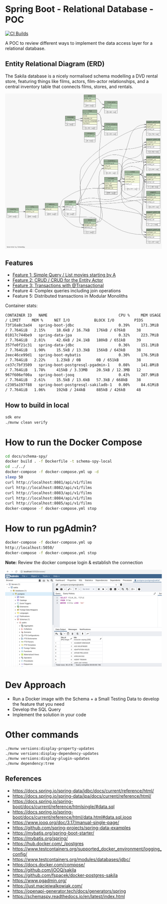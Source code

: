 # Spring Boot - Relational Database - POC

[![CI Builds](https://github.com/jabrena/spring-boot-postgresql/actions/workflows/build.yaml/badge.svg)](https://github.com/jabrena/spring-boot-postgresql/actions/workflows/build.yaml)

A POC to review different ways to implement
the data access layer for a relational database.

## Entity Relational Diagram (ERD)

The Sakila database is a nicely normalised schema modelling a DVD rental store, featuring things like films,
actors, film-actor relationships, and a central inventory table that connects films, stores, and rentals.

![](docs/erd_new.png)

## Features

- [Feature 1: Simple Query / List movies starting by A](docs/features/FEATURE_1.md)
- [Feature 2: CRUD / CRUD for the Entity Actor](docs/features/FEATURE_2.md)
- [Feature 3: Transactions with @Transactional](docs/features/FEATURE_3.md)
- Feature 4: Complex queries including join operations
- Feature 5: Distributed transactions in Modular Monoliths

Container stats:

```
CONTAINER ID   NAME                                CPU %     MEM USAGE / LIMIT     MEM %     NET I/O           BLOCK I/O         PIDS
73f16a8c3ad4   spring-boot-jdbc                    0.39%     171.3MiB / 7.764GiB   2.15%     18.6kB / 16.7kB   176kB / 676kB     38
01017c744be9   spring-data-jpa                     0.32%     223.7MiB / 7.764GiB   2.81%     42.6kB / 24.1kB   180kB / 651kB     39
357fe0f21c31   spring-data-jdbc                    0.36%     151.1MiB / 7.764GiB   1.90%     15.5kB / 13.3kB   156kB / 643kB     38
2eec46ce99d1   spring-boot-mybatis                 0.30%     176.5MiB / 7.764GiB   2.22%     1.23kB / 0B       0B / 651kB        38
ce37c7bf3509   spring-boot-postgresql-pgadmin-1    0.08%     141.8MiB / 7.764GiB   1.78%     415kB / 3.33MB    20.5kB / 12.3MB   12
967f606ef00a   spring-boot-jooq                    0.43%     207.9MiB / 7.764GiB   2.61%     15.5kB / 13.6kB   57.3kB / 668kB    38
c2305a197f88   spring-boot-postgresql-sakiladb-1   0.00%     84.61MiB / 7.764GiB   1.06%     192kB / 244kB     885kB / 426kB     48
```

## How to build in local

```bash
sdk env
./mvnw clean verify
```

# How to run the Docker Compose

```bash
cd docs/schema-spy/
docker build . -f Dockerfile -t schema-spy-local
cd ../../
docker-compose -f docker-compose.yml up -d
sleep 50
curl http://localhost:8081/api/v1/films
curl http://localhost:8082/api/v1/films
curl http://localhost:8083/api/v1/films
curl http://localhost:8084/api/v1/films
curl http://localhost:8085/api/v1/films
docker-compose -f docker-compose.yml stop
```

# How to run pgAdmin?

```bash
docker-compose -f docker-compose.yml up
http://localhost:5050/
docker-compose -f docker-compose.yml stop
```

**Note:** Review the docker compose login & establish the connection

![](docs/pgadmin.png)

# Dev Approach

- Run a Docker image with the Schema + a Small Testing Data to develop the feature that you need
- Develop the SQL Query
- Implement the solution in your code

# Other commands

```shell
./mvnw versions:display-property-updates
./mvnw versions:display-dependency-updates
./mvnw versions:display-plugin-updates
./mvnw dependency:tree
```

## References

- https://docs.spring.io/spring-data/jdbc/docs/current/reference/html/
- https://docs.spring.io/spring-data/jpa/docs/current/reference/html/
- https://docs.spring.io/spring-boot/docs/current/reference/htmlsingle/#data.sql
- https://docs.spring.io/spring-boot/docs/current/reference/html/data.html#data.sql.jooq
- https://www.jooq.org/doc/3.17/manual-single-page/
- https://github.com/spring-projects/spring-data-examples
- https://mybatis.org/spring-boot-starter/
- https://mybatis.org/spring/
- https://hub.docker.com/_/postgres
- https://www.testcontainers.org/supported_docker_environment/logging_config/
- https://www.testcontainers.org/modules/databases/jdbc/
- https://docs.docker.com/compose/
- https://github.com/jOOQ/sakila
- https://github.com/fspacek/docker-postgres-sakila
- https://www.pgadmin.org/
- https://just.maciejwalkowiak.com/
- https://openapi-generator.tech/docs/generators/spring
- https://schemaspy.readthedocs.io/en/latest/index.html
